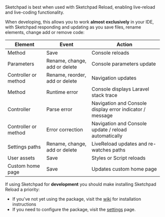 Sketchpad is best when used with Sketchpad Reload, enabling live-reload and live-coding functionality.

When developing, this allows you to work **almost exclusively** in your IDE, with Sketchpad responding and updating as you save files, rename elements, change add or remove code:


| Element | Event | Action
| ------- | ------ | --------
| Method | Save | Console reloads
| Parameters | Rename, change, add or delete | Console parameters update
| Controller or method | Rename, reorder, add or delete | Navigation updates
| Method | Runtime error | Console displays Laravel stack trace
| Controller | Parse error | Navigation and Console display error indicator / message
| Controller or method | Error correction | Navigation and Console update / reload automatically
| Settings paths | Rename, change, add or delete | LiveReload updates and re-watches paths
| User assets | Save | Styles or Script reloads
| Custom home page | Save | Updates custom home page


If using Sketchpad for **development** you should make installing Sketchpad Reload a priority:

- If you've not yet using the package, visit the <a href="https://github.com/davestewart/laravel-sketchpad-reload/wiki" target="_blank">wiki</a> for installation instructions
- If you need to configure the package, visit the [settings]({{route}}settings#livereload) page.
 
<script>$(window.LiveReload ? '.alert-danger' : '.alert-success').remove()</script>
